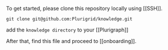 To get started, please clone this repository locally using [[SSH]].

`git clone git@github.com:Plurigrid/knowledge.git`

add the `knowledge directory` to your [[Plurigraph]]


After that, find this file and proceed to [[onboarding]].